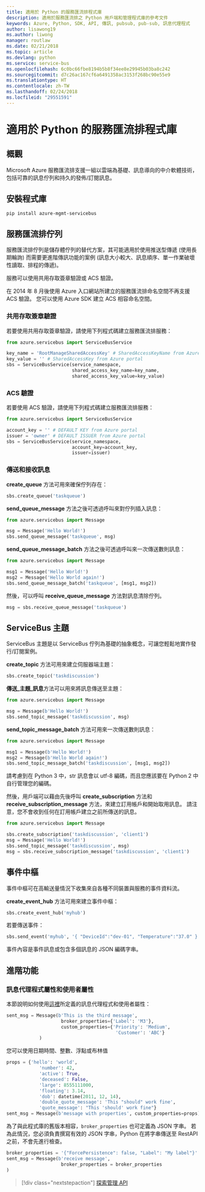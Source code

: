 ```yaml
---
title: 適用於 Python 的服務匯流排程式庫
description: 適用於服務匯流排之 Python 用戶端和管理程式庫的參考文件
keywords: Azure, Python, SDK, API, 傳訊, pubsub, pub-sub, 訊息代理程式
author: lisawong19
ms.author: liwong
manager: routlaw
ms.date: 02/21/2018
ms.topic: article
ms.devlang: python
ms.service: service-bus
ms.openlocfilehash: 6c0bc66fbe8194b5b8f34ee8e29945b03ba8c242
ms.sourcegitcommit: d7c26ac167cf6a6491358ac3153f268bc90e55e9
ms.translationtype: HT
ms.contentlocale: zh-TW
ms.lasthandoff: 02/24/2018
ms.locfileid: "29551591"
---
```

# <a name="service-bus-libraries-for-python"></a>適用於 Python 的服務匯流排程式庫

## <a name="overview"></a>概觀

Microsoft Azure 服務匯流排支援一組以雲端為基礎、訊息導向的中介軟體技術，包括可靠的訊息佇列和持久的發佈/訂閱訊息。 

## <a name="install-the-libraries"></a>安裝程式庫
```bash
pip install azure-mgmt-servicebus
```

## <a name="servicebus-queues"></a>服務匯流排佇列
服務匯流排佇列是儲存體佇列的替代方案，其可能適用於使用推送型傳遞 (使用長期輪詢) 而需要更進階傳訊功能的案例 (訊息大小較大、訊息順序、單一作業破壞性讀取、排程的傳遞)。

服務可以使用共用存取簽章驗證或 ACS 驗證。

在 2014 年 8 月後使用 Azure 入口網站所建立的服務匯流排命名空間不再支援 ACS 驗證。 您可以使用 Azure SDK 建立 ACS 相容命名空間。

### <a name="shared-access-signature-authentication"></a>共用存取簽章驗證

若要使用共用存取簽章驗證，請使用下列程式碼建立服務匯流排服務：

```python
from azure.servicebus import ServiceBusService

key_name = 'RootManageSharedAccessKey' # SharedAccessKeyName from Azure portal
key_value = '' # SharedAccessKey from Azure portal
sbs = ServiceBusService(service_namespace,
                        shared_access_key_name=key_name,
                        shared_access_key_value=key_value)
```

### <a name="acs-authentication"></a>ACS 驗證

若要使用 ACS 驗證，請使用下列程式碼建立服務匯流排服務：

```python
from azure.servicebus import ServiceBusService

account_key = '' # DEFAULT KEY from Azure portal
issuer = 'owner' # DEFAULT ISSUER from Azure portal
sbs = ServiceBusService(service_namespace,
                        account_key=account_key,
                        issuer=issuer)
```
### <a name="sending-and-receiving-messages"></a>傳送和接收訊息

**create\_queue** 方法可用來確保佇列存在：

```python
sbs.create_queue('taskqueue')
```
**send\_queue\_message** 方法之後可透過呼叫來對佇列插入訊息：

```python
from azure.servicebus import Message

msg = Message('Hello World!')
sbs.send_queue_message('taskqueue', msg)
```
**send\_queue\_message_batch** 方法之後可透過呼叫來一次傳送數則訊息：

```python
from azure.servicebus import Message

msg1 = Message('Hello World!')
msg2 = Message('Hello World again!')
sbs.send_queue_message_batch('taskqueue', [msg1, msg2])
```
然後，可以呼叫 **receive\_queue\_message** 方法對訊息清除佇列。

```python
msg = sbs.receive_queue_message('taskqueue')
```

## <a name="servicebus-topics"></a>ServiceBus 主題

ServiceBus 主題是以 ServiceBus 佇列為基礎的抽象概念，可讓您輕鬆地實作發行/訂閱案例。

**create\_topic** 方法可用來建立伺服器端主題：

```python
sbs.create_topic('taskdiscussion')
```
**傳送\_主題\_訊息**方法可以用來將訊息傳送至主題：

```python
from azure.servicebus import Message

msg = Message(b'Hello World!')
sbs.send_topic_message('taskdiscussion', msg)
```

**send\_topic\_message_batch** 方法可用來一次傳送數則訊息：

```python
from azure.servicebus import Message

msg1 = Message(b'Hello World!')
msg2 = Message(b'Hello World again!')
sbs.send_topic_message_batch('taskdiscussion', [msg1, msg2])
```

請考慮到在 Python 3 中，str 訊息會以 utf-8 編碼，而且您應該要在 Python 2 中自行管理您的編碼。

然後，用戶端可以藉由先後呼叫 **create\_subscription** 方法和 **receive\_subscription\_message** 方法，來建立訂用帳戶和開始取用訊息。 請注意，您不會收到任何在訂用帳戶建立之前所傳送的訊息。

```python
from azure.servicebus import Message

sbs.create_subscription('taskdiscussion', 'client1')
msg = Message('Hello World!')
sbs.send_topic_message('taskdiscussion', msg)
msg = sbs.receive_subscription_message('taskdiscussion', 'client1')
```

## <a name="event-hub"></a>事件中樞

事件中樞可在高輸送量情況下收集來自各種不同裝置與服務的事件資料流。

**create\_event\_hub** 方法可用來建立事件中樞：

```python
sbs.create_event_hub('myhub')
```
若要傳送事件：

```python
sbs.send_event('myhub', '{ "DeviceId":"dev-01", "Temperature":"37.0" }')
```
事件內容是事件訊息或包含多個訊息的 JSON 編碼字串。

## <a name="advanced-features"></a>進階功能

### <a name="broker-properties-and-user-properties"></a>訊息代理程式屬性和使用者屬性

本節說明如何使用[這裡](https://docs.microsoft.com/rest/api/servicebus/message-headers-and-properties)所定義的訊息代理程式和使用者屬性：

```python
sent_msg = Message(b'This is the third message',
                    broker_properties={'Label': 'M3'},
                    custom_properties={'Priority': 'Medium',
                                        'Customer': 'ABC'}
            )
```
您可以使用日期時間、整數、浮點或布林值

```python
props = {'hello': 'world',
            'number': 42,
            'active': True,
            'deceased': False,
            'large': 8555111000,
            'floating': 3.14,
            'dob': datetime(2011, 12, 14),
            'double_quote_message': 'This "should" work fine',
            'quote_message': "This 'should' work fine"}
sent_msg = Message(b'message with properties', custom_properties=props)
```
為了與此程式庫的舊版本相容，`broker_properties` 也可定義為 JSON 字串。
若為此情況，您必須負責撰寫有效的 JSON 字串，Python 在將字串傳送至 RestAPI 之前，不會先進行檢查。

```python
broker_properties = '{"ForcePersistence": false, "Label": "My label"}'
sent_msg = Message(b'receive message',
                    broker_properties = broker_properties
)
```

> [!div class="nextstepaction"]
> [探索管理 API](/python/api/overview/azure/servicebus/management)